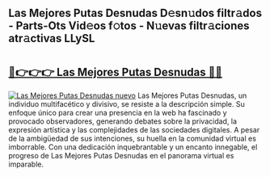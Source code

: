 ## Las Mejores Putas Desnudas D𝚎sn𝚞dos filtr𝚊dos - Parts-Ots Vid𝚎os f𝚘tos - N𝚞evas filtr𝚊ciones atr𝚊ctivas LLySL

# <h2><a href="http://mbc7bwr.tromn.icu/?c=Las+Mejores+Putas+Desnudas">🔗👉👉👉 Las Mejores Putas Desnudas 🔗🔗</a></h2>

[![Las Mejores Putas Desnudas nuevo](https://i.imgur.com/pEAQMta.gif)](http://mbc7bwr.tromn.icu/?c=Las+Mejores+Putas+Desnudas)
Las Mejores Putas Desnudas, un individuo multifacético y divisivo, se resiste a la descripción simple. Su enfoque único para crear una presencia en la web ha fascinado y provocado observadores, generando debates sobre la privacidad, la expresión artística y las complejidades de las sociedades digitales. A pesar de la ambigüedad de sus intenciones, su huella en la comunidad virtual es imborrable. Con una dedicación inquebrantable y un encanto innegable, el progreso de Las Mejores Putas Desnudas en el panorama virtual es imparable.

